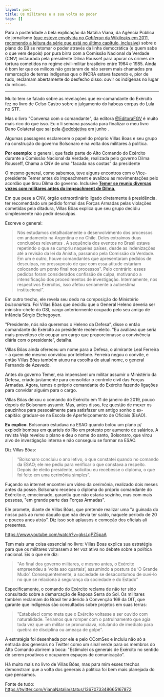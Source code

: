 ```yaml
---
layout: post
title: Os militares e a sua volta ao poder
tags: []
---
```


Para a posteridade a bela explicação da Natália Viana, da Agência Pública de jornalismo ([que esteve envolvida no *Cablerun* da Wikileaks em 2011, recomendo a leitura da série que está no último capítulo, inclusive](https://apublica.org/2020/11/o-ano-em-que-o-wikileaks-mudou-o-mundo/)) sobre o plano do EB se retomar o poder através da linha democrática (e quem sabe o que vem depois) por pura birra com a Comissão Nacional da Verdade (CNV) instaurada pela presidente Dilma Roussef para apurar os crimes de tortura cometidos no regime civil-militar brasileiro entre 1964 e 1985. Ainda é bom ler que os milicos não gostaram de não serem mais chamados pra remarcação de terras indígenas que o INCRA estava fazendo e, pior de tudo, reclamam abertamente do desfecho disso: ouvir os indígenas no lugar do milicos.

***

Muito tem se falado sobre as revelações que ex-comandante do Exército fez no  livro de Celso Castro sobre o julgamento do habeas corpus do Lula no STF.

Mas o livro "Conversa com o comandante", da editora [@EditoraFGV](https://twitter.com/EditoraFGV) é muito mais rico do que isso. Eu o li semana passada para finalizar o meu livro Dano Colateral que sai pela [@edobjetiva](https://twitter.com/edobjetiva) em junho  .

Algumas passagens esclarecem o papel do próprio Villas Boas e seu grupo  na construção do governo Bolsonaro e na volta dos militares à  política. 

**Por exemplo:** o general, que fazia parte do Alto Comando do Exército  durante a Comissão Nacional da Verdade, realizada pelo governo Dilma  Rousseff, Chama a CNV de uma "facada nas costas” da presidente  

O mesmo general, como sabemos, teve alguns encontros com o  Vice-presidente Temer antes do Impeachment e avalizou as movimentações  pelo acordão que tirou Dilma do governo. Inclusive [**Temer se reuniu diversas vezes com militares antes do impeachment de Dilma**.](https://exame.com/brasil/temer-se-reuniu-diversas-vezes-com-militares-antes-do-impeachment-de-dilma/)

Em que pese a CNV, órgão extraordinário ligado diretamente à  presidência. ter recomendado um pedido formal das Forças Armadas pelas  violações cometidas pela ditadura, Villas Bôas explica que seu grupo  decidiu simplesmente não pedir desculpas. 

Escreve o general:

> Nós estudamos detalhadamente o desenvolvimento dos processos em  andamento na Argentina e no Chile. Deles extraímos duas conclusões  relevantes . A sequência dos eventos no Brasil estava repetindo o que se cumpriu  naqueles países, desde as indenizações até a revisão da lei da Anistia,  passando pela Comissão da Verdade. Em um e outro, houve comandantes que apresentaram pedidos de desculpas, no pressuposto de que com essa atitude estariam colocando um ponto  final nos processos". Pelo contrário: esses pedidos foram considerados confissão de culpa,  motivando a intensificação dos procedimentos de investigação.  Internamente, nos respectivos Exércitos, isso afetou seriamente a  autoestima institucional”.  
>

Em outro trecho, ele revela seu dedo na composição do Ministério  *bolsonarista*. Foi Villas Bôas que decidiu que o General Heleno deveria  ser ministro-chefe do GSI, cargo anteriormente ocupado pelo seu amigo de infância Sérgio Etchegoyen.  

"Presidente, nós não queremos o Heleno da Defesa”, disse o então  comandante do Exército ao presidente recém-eleito. "Eu avaliava que  seria mais proveitoso ele ocupar um cargo que proporcionasse a  convivência diária com o presidente”, detalha.  

Villas Bôas ainda ofereceu um nome para a Defesa, o almirante Leal  Ferreira – a quem ele mesmo convidou por telefone. Ferreira negou o  convite, e então Villas Bôas também atuou na escolha do atual nome, o  general Fernando de Azevedo.  

Antes do governo Temer, era impensável um militar assumir o Ministério  da Defesa, criado justamente para consolidar o controle civil das Forças Armadas. Agora, temos o próprio comandante do Exército fazendo ligações para convidar alguém para o cargo.  

Villas Bôas deixou o comando do Exército em 11 de janeiro de 2019, pouco depois de Bolsonaro assumir. Mas, antes disso, fez questão de mexer os  pauzinhos para pessoalmente para satisfazer um antigo sonho o  ex-capitão: graduar-se na Escola de Aperfeiçoamento de Oficiais  (EsAO). 

**Eu explico**. Bolsonaro estudava na ESAO quando bolou um plano p/ explodir bombas em quarteis do Rio em protesto por aumento de salários. A  revista Veja revelou o plano e deu o nome do santo, Bolsonaro, que virou alvo de investigação interna e não conseguiu se formar na ESAO.  

Diz Villas Bôas: 

> "Bolsonaro concluiu o ano letivo, o que constatei  quando no comando da ESAO; ele me pediu para verificar o que constava a  respeito. Depois de eleito presidente, solicitou eu recebesse o diploma, o que foi feito em uma cerimônia simples”.  

Fuçando na internet encontrei um vídeo da cerimônia, realizado dois  meses antes da posse. Bolsonaro recebeu o diploma do próprio comandante  do Exército e, emocionado, garantiu que não estaria sozinho, mas com  mais pessoas, "em grande parte das Forças Armadas”.  

Ele promete, diante de Villas Bôas, que pretende realizar uma "a guinada do nosso país ao rumo daquilo que não devia ter saído, naquele período  de 20 e poucos anos atrás”. Diz isso sob aplausos e comoção dos oficiais ali presentes.

https://www.youtube.com/watch?v=gksLqPZ5paA  

Tem mais uma coisa essencial no livro: Villas Boas explica sua  estratégia para que os militares voltassem a ter voz ativa no debate  sobre a política nacional. Eis o que ele diz:  

> "Ao final dos governo militares, e mesmo antes, o Exército empreendeu a  ‘volta aso quarteis’, assumindo a postura de ‘O Grande Mudo’.  Consequentemente, a sociedade se desacostumou de ouvi-lo no que se  relaciona à segurança da sociedade e do Estado”  

Especificamente, o comando do Exército reclama de não ter sido  consultado sobre a demarcação de Raposa Serra do Sol. Os militares  também reclamam do Brasil ter aderido à Convenção 169 da OIT, que  garante que indígenas são consultados sobre projetos em suas terras:

> "Estabeleci como meta que o Exército voltasse a ser ouvido com  naturalidade. Teríamos que romper com o patrulhamento que agia toda vez  que um militar se pronunciava, rotulando de imediato para quebra de  disciplina ou ameaça de golpe”.  

A estratégia foi desenhada por ele e pelo CComSex e incluiu não só a  entrada dos generais no Twitter como um sinal verde para os membros do  Alto Comando abrirem a boca: "Estimulei os generais de Exército no  sentido de serem proativos e ocuparem espaços de comunicação”.  

Há muito mais no livro de Villas Bôas, mas para mim esses trechos  demonstram que a volta dos generais à política foi bem mais planejada do que pensamos.

Fonte de tudo: https://twitter.com/VianaNatalia/status/1367073348665167872